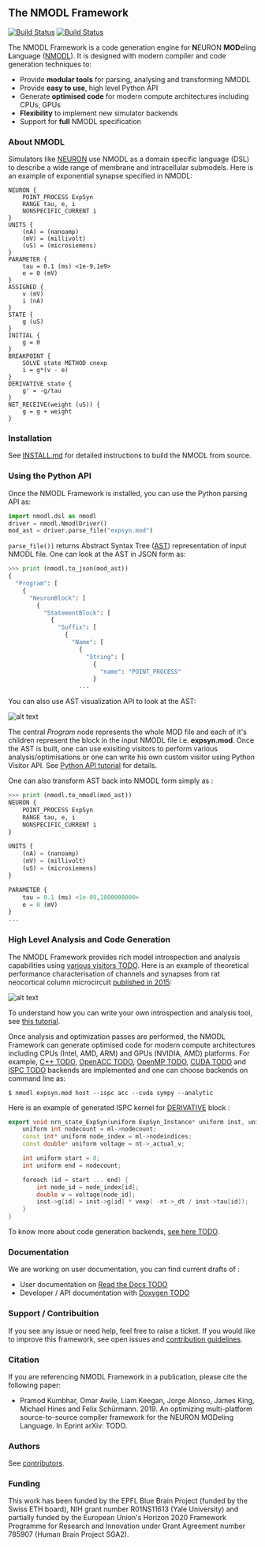 ## The NMODL Framework
[![Build Status](https://travis-ci.org/BlueBrain/nmodl.svg?branch=master)](https://travis-ci.org/BlueBrain/nmodl) [![Build Status](https://dev.azure.com/pramodskumbhar/nmodl/_apis/build/status/BlueBrain.nmodl?branchName=master)](https://dev.azure.com/pramodskumbhar/nmodl/_build/latest?definitionId=2&branchName=master)

The NMODL Framework is a code generation engine for **N**EURON **MOD**eling **L**anguage ([NMODL](https://www.neuron.yale.edu/neuron/static/py_doc/modelspec/programmatic/mechanisms/nmodl.html)). It is designed with modern compiler and code generation techniques to:

* Provide **modular tools** for parsing, analysing and transforming NMODL
* Provide **easy to use**, high level Python API
* Generate **optimised code** for modern compute architectures including CPUs, GPUs
* **Flexibility** to implement new simulator backends
* Support for **full** NMODL specification

### About NMODL

Simulators like [NEURON](https://www.neuron.yale.edu/neuron/) use NMODL as a domain specific language (DSL) to describe a wide range of membrane and  intracellular submodels. Here is an example of exponential synapse specified in NMODL:

```
NEURON {
    POINT_PROCESS ExpSyn
    RANGE tau, e, i
    NONSPECIFIC_CURRENT i
}
UNITS {
    (nA) = (nanoamp)
    (mV) = (millivolt)
    (uS) = (microsiemens)
}
PARAMETER {
    tau = 0.1 (ms) <1e-9,1e9>
    e = 0 (mV)
}
ASSIGNED {
    v (mV)
    i (nA)
}
STATE {
    g (uS)
}
INITIAL {
    g = 0
}
BREAKPOINT {
    SOLVE state METHOD cnexp
    i = g*(v - e)
}
DERIVATIVE state {
    g' = -g/tau
}
NET_RECEIVE(weight (uS)) {
    g = g + weight
}
```

### Installation

See [INSTALL.md](INSTALL.md) for detailed instructions to build the NMODL from source.

### Using the Python API

Once the NMODL Framework is installed, you can use the Python parsing API as:

```python
import nmodl.dsl as nmodl
driver = nmodl.NmodlDriver()
mod_ast = driver.parse_file("expsyn.mod")
```

`parse_file()]` returns Abstract Syntax Tree ([AST](https://en.wikipedia.org/wiki/Abstract_syntax_tree)) representation of input NMODL file. One can look at the AST in JSON form as:

```python
>>> print (nmodl.to_json(mod_ast))
{
  "Program": [
    {
      "NeuronBlock": [
        {
          "StatementBlock": [
            {
              "Suffix": [
                {
                  "Name": [
                    {
                      "String": [
                        {
                          "name": "POINT_PROCESS"
                        }
                    ...
```
You can also use AST visualization API to look at the AST:

![alt text](docs/images/nmodl.ast.png "AST representation of expsyn.mod")

The central *Program* node represents the whole MOD file and each of it's children represent the block in the input NMODL file i.e. **expsyn.mod**. Once the AST is built, one can use exisiting visitors to perform various analysis/optimisations or one can write his own custom visitor using Python Visitor API. See [Python API tutorial](docs/notebooks/nmodl-python-tutorial.ipynb) for details.

One can also transform AST back into NMODL form simply as :

```python
>>> print (nmodl.to_nmodl(mod_ast))
NEURON {
    POINT_PROCESS ExpSyn
    RANGE tau, e, i
    NONSPECIFIC_CURRENT i
}

UNITS {
    (nA) = (nanoamp)
    (mV) = (millivolt)
    (uS) = (microsiemens)
}

PARAMETER {
    tau = 0.1 (ms) <1e-09,1000000000>
    e = 0 (mV)
}
...
```

### High Level Analysis and Code Generation

The NMODL Framework provides rich model introspection and analysis capabilities using [various visitors TODO](). Here is an example of theoretical performance characterisation of channels and synapses from rat neocortical column microcircuit [published in 2015](https://www.cell.com/abstract/S0092-8674(15)01191-5):

![alt text](docs/images/nmodl-perf-stats.png "Example of performance characterisation")

To understand how you can write your own introspection and analysis tool, see [this tutorial](docs/notebooks/nmodl-python-tutorial.ipynb).

Once analysis and optimization passes are performed, the NMODL Framework can generate optimised code for modern compute architectures including CPUs (Intel, AMD, ARM) and GPUs (NVIDIA, AMD) platforms. For example, [C++ TODO](), [OpenACC TODO](), [OpenMP TODO](), [CUDA TODO]() and [ISPC TODO]() backends are implemented and one can choose backends on command line as:

```
$ nmodl expsyn.mod host --ispc acc --cuda sympy --analytic
```

Here is an example of generated ISPC kernel for [DERIVATIVE](https://www.neuron.yale.edu/neuron/static/py_doc/modelspec/programmatic/mechanisms/nmodl.html#derivative) block :

```c++
export void nrn_state_ExpSyn(uniform ExpSyn_Instance* uniform inst, uniform NrnThread* uniform nt ...) {
    uniform int nodecount = ml->nodecount;
    const int* uniform node_index = ml->nodeindices;
    const double* uniform voltage = nt->_actual_v;

    int uniform start = 0;
    int uniform end = nodecount;

    foreach (id = start ... end) {
        int node_id = node_index[id];
        double v = voltage[node_id];
        inst->g[id] = inst->g[id] * vexp( -nt->_dt / inst->tau[id]);
    }
}
```

To know more about code generation backends, [see here TODO]().

### Documentation

We are working on user documentation, you can find current drafts of :

* User documentation on [Read the Docs TODO]()
* Developer / API documentation with [Doxygen TODO]()


### Support / Contribuition

If you see any issue or need help, feel free to raise a ticket. If you would like to improve this framework, see open issues and [contribution guidelines](CONTRIBUTING.md).

### Citation

If you are referencing NMODL Framework in a publication, please cite the following paper:

* Pramod Kumbhar, Omar Awile, Liam Keegan, Jorge Alonso, James King, Michael Hines and Felix Schürmann. 2019. An optimizing multi-platform source-to-source compiler framework for the NEURON MODeling Language. In Eprint arXiv: TODO.

### Authors

See [contributors](https://github.com/BlueBrain/nmodl/graphs/contributors).

### Funding

This work has been funded by the EPFL Blue Brain Project (funded by the Swiss ETH board), NIH grant number R01NS11613 (Yale University) and partially funded by the European Union's Horizon 2020 Framework Programme for Research and Innovation under Grant Agreement number 785907 (Human Brain Project SGA2).
